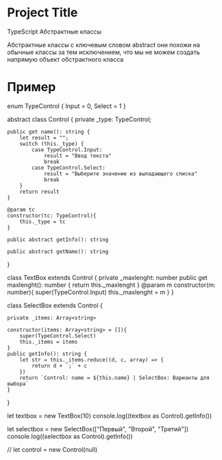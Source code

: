 
# Project Title

TypeScript Абстрактные классы


Абстрактные классы с ключевым словом abstract они похожи на обычные классы за тем исключением, что мы не можем создать напрямую объект обстрактного класса


# Пример

enum TypeControl {
    Input = 0,
    Select = 1
}

abstract class Control {
    private _type: TypeControl;

    public get name(): string {
        let result = "";
        switch (this._type) {
            case TypeControl.Input:
                result = "Ввод текста"
                break
            case TypeControl.Select:
                result = "Выберите значение из выпадающего списка"
                break
        }
        return result
    }

    @param tc
    constructor(tc: TypeControl){
        this._type = tc
    }

    public abstract getInfo(): string

    public abstract getName(): string
}

class TextBox extends Control {
    private _maxlenght: number
    public get maxlenght(): number {
        return this._maxlenght
    }
    @param m
    constructor(m: number){
        super(TypeControl.Input)
        this._maxlenght = m
    }
}

class SelectBox extends Control {

    private _items: Array<string>

    constructor(items: Array<string> = []){
        super(TypeControl.Select)
        this._items = items
    }
    public getInfo(): string {
        let str = this._items.reduce((d, c, array) => {
            return d + `;` + c
        })
        return `Control: name = ${this.name} | SelectBox: Варианты для выбора`
    }
}

let textbox = new TextBox(10)
console.log((textbox as Control).getInfo())

let selectbox = new SelectBox(["Первый", "Второй", "Третий"])
console.log((selectbox as Control).getInfo())

// let control = new Control(null)

